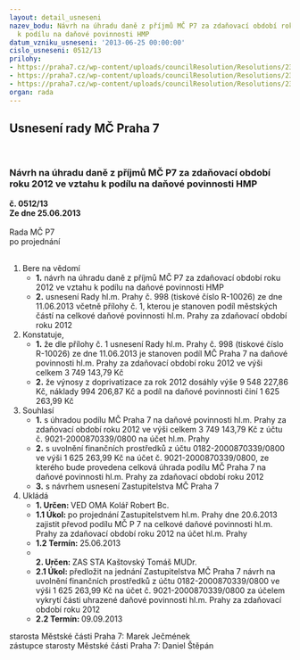 ```yaml
---
layout: detail_usneseni
nazev_bodu: Návrh na úhradu daně z příjmů MČ P7 za zdaňovací období roku 2012 ve vztahu
  k podílu na daňové povinnosti HMP
datum_vzniku_usneseni: '2013-06-25 00:00:00'
cislo_usneseni: 0512/13
prilohy:
- https://praha7.cz/wp-content/uploads/councilResolution/Resolutions/23869/35-13-priloha_1_rhmp9982013.pdf
- https://praha7.cz/wp-content/uploads/councilResolution/Resolutions/23869/35-13-priloha_2_rhmp10212013.pdf
- https://praha7.cz/wp-content/uploads/councilResolution/Resolutions/23869/35-13-priloha_3_navrhz_dane2012.doc
organ: rada
---
```

<div id="ucUsn_pList" class="usn">
	<span><h2>Usnesení rady MČ Praha 7 </h2>
<br></span><div class="standBody">
<span><h3>Návrh na úhradu daně z příjmů MČ P7 za zdaňovací období roku 2012 ve vztahu k podílu na daňové povinnosti HMP</h3></span><div class="center">
		<strong>č. 0512/13</strong><br>
	</div>
<div class="center">
		<strong>Ze dne 25.06.2013</strong><br><br>
	</div>Rada MČ P7<br> po projednání<br><br><ol>
<li>Bere na vědomí<ul>
<li>
<strong>1.</strong> návrh na úhradu daně z příjmů MČ P7 za zdaňovací období roku 2012 ve vztahu k podílu na daňové povinnosti HMP</li>
<li>
<strong>2.</strong> usnesení Rady hl.m. Prahy č. 998 (tiskové číslo R-10026) ze dne 11.06.2013 včetně přílohy č. 1, kterou je stanoven podíl městských částí na celkové daňové povinnosti hl.m. Prahy za zdaňovací období roku 2012</li>
</ul>
</li>
<li>Konstatuje,<ul>
<li>
<strong>1.</strong> že dle přílohy č. 1 usnesení Rady hl.m. Prahy č. 998 (tiskové číslo R-10026) ze dne 11.06.2013 je stanoven podíl MČ Praha 7 na daňové povinnosti hl.m. Prahy za zdaňovací období roku 2012 ve výši celkem 3 749 143,79 Kč</li>
<li>
<strong>2.</strong> že výnosy z doprivatizace za rok 2012 dosáhly výše 9 548 227,86 Kč, náklady 994 206,87 Kč a podíl na daňové povinnosti činí 1 625 263,99 Kč</li>
</ul>
</li>
<li>Souhlasí<ul>
<li>
<strong>1.</strong> s úhradou podílu MČ Praha 7 na daňové povinnosti hl.m. Prahy za zdaňovací období roku 2012 ve výši celkem 3 749 143,79 Kč z účtu č. 9021-2000870339/0800 na účet hl.m. Prahy</li>
<li>
<strong>2.</strong> s uvolnění finančních prostředků z účtu 0182-2000870339/0800 ve výši 1 625 263,99 Kč na účet č. 9021-2000870339/0800, ze kterého bude provedena celková úhrada podílu MČ Praha 7 na daňové povinnosti hl.m. Prahy za zdaňovací období roku 2012</li>
<li>
<strong>3.</strong> s návrhem usnesení Zastupitelstva MČ Praha 7    </li>
</ul>
</li>
<li>Ukládá<ul>
<li>
<strong>1. Určen: </strong>VED OMA Kolář Robert Bc.</li>
<li>
<strong>1.1 Úkol: </strong>po projednání Zastupitelstvem hl.m. Prahy dne 20.6.2013 zajistit převod podílu MČ P 7 na celkové daňové povinnosti hl.m. Prahy za zdaňovací období roku 2012 na účet hl.m. Prahy</li>
<li>
<strong>1.2 Termín: </strong>25.06.2013</li>
<li>
<strong><br>2. Určen: </strong>ZAS STA Kaštovský Tomáš MUDr.</li>
<li>
<strong>2.1 Úkol: </strong>předložit na jednání Zastupitelstva MČ Praha 7 návrh na uvolnění finančních prostředků z účtu 0182-2000870339/0800 ve výši 1 625 263,99 Kč na účet č. 9021-2000870339/0800 za účelem vykrytí části uhrazené daňové povinnosti hl.m. Prahy za zdaňovací období roku 2012</li>
<li>
<strong>2.2 Termín: </strong>09.09.2013</li>
</ul>
</li>
</ol>starosta Městské části Praha 7: Marek Ječmének<br>zástupce starosty Městské části Praha 7: Daniel Štěpán 
</div>
</div>